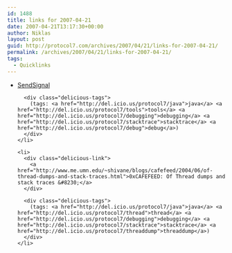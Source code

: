 ```yaml
---
id: 1488
title: links for 2007-04-21
date: 2007-04-21T13:17:30+00:00
author: Niklas
layout: post
guid: http://protocol7.com/archives/2007/04/21/links-for-2007-04-21/
permalink: /archives/2007/04/21/links-for-2007-04-21/
tags:
  - Quicklinks
---
```

<div class='microid-f9728e24135c1450d4527fdd8405697791a3c628'>
  <ul class="delicious">
    <li>
      <div class="delicious-link">
        <a href="http://www.latenighthacking.com/projects/2003/sendSignal/">SendSignal</a>
      </div>
      
      <div class="delicious-tags">
        (tags: <a href="http://del.icio.us/protocol7/java">java</a> <a href="http://del.icio.us/protocol7/tools">tools</a> <a href="http://del.icio.us/protocol7/debugging">debugging</a> <a href="http://del.icio.us/protocol7/stacktrace">stacktrace</a> <a href="http://del.icio.us/protocol7/debug">debug</a>)
      </div>
    </li>
    
    <li>
      <div class="delicious-link">
        <a href="http://www.me.umn.edu/~shivane/blogs/cafefeed/2004/06/of-thread-dumps-and-stack-traces.html">0xCAFEFEED: Of Thread dumps and stack traces &#8230;</a>
      </div>
      
      <div class="delicious-tags">
        (tags: <a href="http://del.icio.us/protocol7/java">java</a> <a href="http://del.icio.us/protocol7/thread">thread</a> <a href="http://del.icio.us/protocol7/debugging">debugging</a> <a href="http://del.icio.us/protocol7/stacktrace">stacktrace</a> <a href="http://del.icio.us/protocol7/threaddump">threaddump</a>)
      </div>
    </li>
  </ul>
</div>